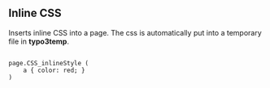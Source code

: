 ## Inline CSS
Inserts inline CSS into a page.
The css is automatically put into a temporary file in **typo3temp**.

```typoscript

page.CSS_inlineStyle (
    a { color: red; }
)

```